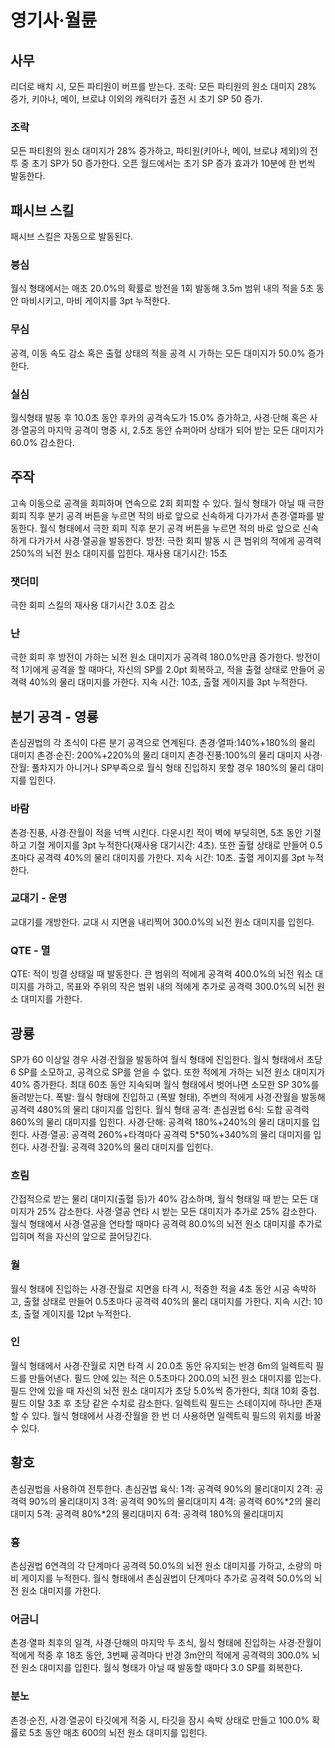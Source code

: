 # 영기사·월륜

## 사무

리더로 배치 시, 모든 파티원이 버프를 받는다.
조락: 모든 파티원의 원소 대미지 28% 증가, 키아나, 메이, 브로냐 이외의 캐릭터가 출전 시 초기 SP 50 증가.

### 조락

모든 파티원의 원소 대미지가 28% 증가하고, 파티원(키아나, 메이, 브로냐 제외)의 전투 중 초기 SP가 50 증가한다.
오픈 월드에서는 초기 SP 증가 효과가 10분에 한 번씩 발동한다.

## 패시브 스킬

패시브 스킬은 자동으로 발동된다.

### 붕심

월식 형태에서는 매초 20.0%의 확률로 방전을 1회 발동해 3.5m 범위 내의 적을 5초 동안 마비시키고, 마비 게이지를 3pt 누적한다.

### 무심

공격, 이동 속도 감소 혹은 출혈 상태의 적을 공격 시 가하는 모든 대미지가 50.0% 증가한다.

### 실심

월식형태 발동 후 10.0초 동안 후카의 공격속도가 15.0% 증가하고, 사경·단해 혹은 사경·열공의 마지막 공격이 명중 시, 2.5초 동안 슈퍼아머 상태가 되어 받는 모든 대미지가 60.0% 감소한다.

## 주작

고속 이동으로 공격을 회피하며 연속으로 2회 회피할 수 있다.
월식 형태가 아닐 때 극한 회피 직후 분기 공격 버튼을 누르면 적의 바로 앞으로 신속하게 다가가서 촌경·열파를 발동한다.
월식 형태에서 극한 회피 직후 분기 공격 버튼을 누르면 적의 바로 앞으로 신속하게 다가가서 사경·열공을 발동한다.
방전: 극한 회피 발동 시 큰 범위의 적에게 공격력 250%의 뇌전 원소 대미지를 입힌다. 재사용 대기시간: 15초

### 잿더미

극한 회피 스킬의 재사용 대기시간 3.0초 감소

### 난

극한 회피 후 방전이 가하는 뇌전 원소 대미지가 공격력 180.0%만큼 증가한다. 방전이 적 1기에게 공격을 할 때마다, 자신의 SP를 2.0pt 회복하고, 적을 출혈 상태로 만들어 공격력 40%의 물리 대미지를 가한다. 지속 시간: 10초, 출혈 게이지를 3pt 누적한다.

## 분기 공격 - 영룡

촌심권법의 각 초식이 다른 분기 공격으로 연계된다.
촌경·열파:140%+180%의 물리 대미지
촌경·순진: 200%+220%의 물리 대미지
촌경·진풍:100%의 물리 대미지
사경·잔월: 풀차지가 아니거나 SP부족으로 월식 형태 진입하지 못할 경우 180%의 물리 대미지를 입힌다.

### 바람

촌경·진풍, 사경·잔월이 적을 넉백 시킨다.
다운시킨 적이 벽에 부딪히면, 5초 동안 기절하고 기절 게이지를 3pt 누적한다(재사용 대기시간: 4초). 또한 출혈 상태로 만들어 0.5초마다 공격력 40%의 물리 대미지를 가한다. 지속 시간: 10초. 출혈 게이지를 3pt 누적한다.

### 교대기 - 운명

교대기를 개방한다. 교대 시 지면을 내리찍어 300.0%의 뇌전 원소 대미지를 입힌다.

### QTE - 멸

QTE: 적이 빙결 상태일 때 발동한다. 큰 범위의 적에게 공격력 400.0%의 뇌전 워소 대미지를 가하고, 목표와 주위의 작은 범위 내의 적에게 추가로 공격력 300.0%의 뇌전 원소 대미지를 가한다.

## 광룡

SP가 60 이상일 경우 사경·잔월을 발동하여 월식 형태에 진입한다. 월식 형태에서 초당 6 SP를 소모하고, 공격으로 SP를 얻을 수 없다. 또한 적에게 가하는 뇌전 원소 대미지가 40% 증가한다. 최대 60초 동안 지속되며 월식 형태에서 벗어나면 소모한 SP 30%를 돌려받는다.
폭발: 월식 형태에 진입하고 (폭발 형태), 주변의 적에게 사경·잔월을 발동해 공격력 480%의 물리 대미지를 입힌다.
월식 형태 공격:
촌심권법 6식: 도합 공격력 860%의 물리 대미지를 입힌다.
사경·단해: 공격력 180%+240%의 물리 대미지를 입힌다.
사경·열공: 공격력 260%+타격마다 공격력 5\*50%+340%의 물리 대미지를 입힌다.
사경·잔월: 공격력 320%의 물리 대미지를 입힌다.

### 흐림

간접적으로 받는 물리 대미지(출혈 등)가 40% 감소하며, 월식 형태일 때 받는 모든 대미지가 25% 감소한다. 사경·열공 연타 시 받는 모든 대미지가 추가로 25% 감소한다. 월식 형태에서 사경·열공을 연타할 때마다 공격력 80.0%의 뇌전 원소 대미지를 추가로 입히며 적을 자신의 앞으로 끌어당긴다.

### 월

월식 형태에 진입하는 사경·잔월로 지면을 타격 시, 적중한 적을 4초 동안 시공 속박하고, 출혈 상태로 만들어 0.5초마다 공격력 40%의 물리 대미지를 가한다. 지속 시간: 10초, 출혈 게이지를 12pt 누적한다.

### 인

월식 형태에서 사경·잔월로 지면 타격 시 20.0초 동안 유지되는 반경 6m의 일렉트릭 필드를 만들어낸다. 필드 안에 있는 적은 0.5초마다 200.0의 뇌전 원소 대미지를 입는다. 필드 안에 있을 때 자신의 뇌전 원소 대미지가 초당 5.0%씩 증가한다, 최대 10회 중첩. 필드 이탈 3초 후 초당 같은 수치로 감소한다. 일렉트릭 필드는 스테이지에 하나만 존재할 수 있다. 월식 형태에서 사경·잔월을 한 번 더 사용하면 일렉트릭 필드의 위치를 바꿀 수 있다.

## 황호

촌심권법을 사용하여 전투한다.
촌심권법 육식:
1격: 공격력 90%의 물리대미지
2격: 공격력 90%의 물리대미지
3격: 공격력 90%의 물리대미지
4격: 공격력 60%\*2의 물리대미지
5격: 공격력 80%\*2의 물리대미지
6격: 공격력 180%의 물리대미지

### 흉

촌심권법 6연격의 각 단계마다 공격력 50.0%의 뇌전 원소 대미지를 가하고, 소량의 마비 게이지를 누적한다. 월식 형태에서 촌심권법이 단계마다 추가로 공격력 50.0%의 뇌전 원소 대미지를 가한다.

### 어금니

촌경·열파 최후의 일격, 사경·단해의 마지막 두 초식, 월식 형태에 진입하는 사경·잔월이 적에게 적중 후 18초 동안, 3번째 공격마다 반경 3m안의 적에게 공격력의 300.0% 뇌전 원소 대미지를 입힌다. 월식 형태가 아닐 때 발동할 때마다 3.0 SP를 회복한다.

### 분노

촌경·순진, 사경·열공이 타깃에게 적중 시, 타깃을 잠시 속박 상태로 만들고 100.0% 확률로 5초 동안 매초 600의 뇌전 원소 대미지를 입힌다.
